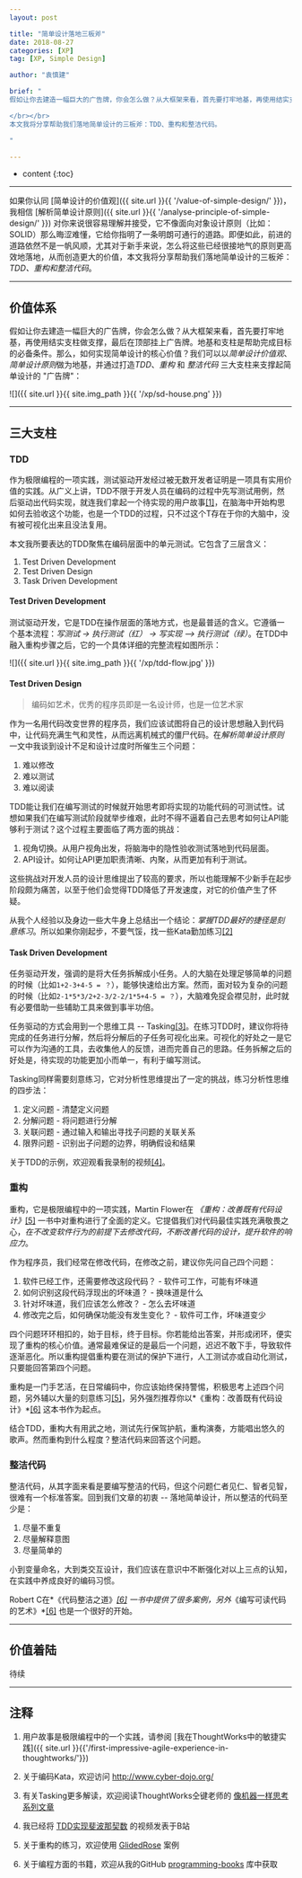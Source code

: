 ```yaml
---
layout: post

title: "简单设计落地三板斧"
date: 2018-08-27
categories: [XP]
tag: [XP, Simple Design]

author: "袁慎建"

brief: "
假如让你去建造一幅巨大的广告牌，你会怎么做？从大框架来看，首先要打牢地基，再使用结实支柱做支撑，最后在顶部挂上广告牌。地基和支柱是帮助完成目标的必备条件。那么，如何实现简单设计的核心价值？我们可以以简单设计价值观、简单设计原则做为地基，并通过打造TDD、重构 和 整洁代码 三大支柱来支撑起简单设计的 '广告牌'。

</br></br>
本文我将分享帮助我们落地简单设计的三板斧：TDD、重构和整洁代码。

"

---
```


* content
{:toc}

---

如果你认同 [简单设计的价值观]({{ site.url }}{{ '/value-of-simple-design/' }})，我相信 [解析简单设计原则]({{ site.url }}{{ '/analyse-principle-of-simple-design/' }}) 对你来说很容易理解并接受，它不像面向对象设计原则（比如：SOLID）那么晦涩难懂，它给你指明了一条明朗可通行的道路。即便如此，前进的道路依然不是一帆风顺，尤其对于新手来说，怎么将这些已经很接地气的原则更高效地落地，从而创造更大的价值，本文我将分享帮助我们落地简单设计的三板斧：*TDD、重构和整洁代码*。

---

## 价值体系
假如让你去建造一幅巨大的广告牌，你会怎么做？从大框架来看，首先要打牢地基，再使用结实支柱做支撑，最后在顶部挂上广告牌。地基和支柱是帮助完成目标的必备条件。那么，如何实现简单设计的核心价值？我们可以以*简单设计价值观*、*简单设计原则*做为地基，并通过打造*TDD*、*重构* 和 *整洁代码* 三大支柱来支撑起简单设计的 "广告牌"：

![]({{ site.url }}{{ site.img_path }}{{ '/xp/sd-house.png' }})

---

## 三大支柱

### TDD
作为极限编程的一项实践，测试驱动开发经过被无数开发者证明是一项具有实用价值的实践。从广义上讲，TDD不限于开发人员在编码的过程中先写测试用例，然后驱动出代码实现，就连我们拿起一个待实现的用户故事[[1]](#note-1)，在脑海中开始构思如何去验收这个功能，也是一个TDD的过程，只不过这个T存在于你的大脑中，没有被可视化出来且没法复用。

本文我所要表达的TDD聚焦在编码层面中的单元测试。它包含了三层含义：

1. Test Driven Development
2. Test Driven Design
3. Task Driven Development

#### Test Driven Development
测试驱动开发，它是TDD在操作层面的落地方式，也是最普适的含义。它遵循一个基本流程：*写测试 -> 执行测试（红） -> 写实现 —> 执行测试（绿）*。在TDD中融入重构步骤之后，它的一个具体详细的完整流程如图所示：

![]({{ site.url }}{{ site.img_path }}{{ '/xp/tdd-flow.jpg' }})


#### Test Driven Design
> 编码如艺术，优秀的程序员即是一名设计师，也是一位艺术家

作为一名用代码改变世界的程序员，我们应该试图将自己的设计思想融入到代码中，让代码充满生气和灵性，从而远离机械式的僵尸代码。在*解析简单设计原则* 一文中我谈到设计不足和设计过度时所催生三个问题：

1. 难以修改
2. 难以测试
3. 难以阅读

TDD能让我们在编写测试的时候就开始思考即将实现的功能代码的可测试性。试想如果我们在编写测试阶段就举步维艰，此时不得不逼着自己去思考如何让API能够利于测试？这个过程主要面临了两方面的挑战：

1. 视角切换。从用户视角出发，将脑海中的隐性验收测试落地到代码层面。
2. API设计。如何让API更加职责清晰、内聚，从而更加有利于测试。

这些挑战对开发人员的设计思维提出了较高的要求，所以也能理解不少新手在起步阶段颇为痛苦，以至于他们会觉得TDD降低了开发速度，对它的价值产生了怀疑。

从我个人经验以及身边一些大牛身上总结出一个结论：*掌握TDD最好的捷径是刻意练习*。所以如果你刚起步，不要气馁，找一些Kata勤加练习[[2]](#note-2)


#### Task Driven Development
任务驱动开发，强调的是将大任务拆解成小任务。人的大脑在处理足够简单的问题的时候（比如`1+2-3+4-5 = ？`），能够快速给出方案。然而，面对较为复杂的问题的时候（比如`2-1*5*3/2+2-3/2-2/1*5+4-5 = ？`），大脑难免捉会襟见肘，此时就有必要借助一些辅助工具来做到事半功倍。

任务驱动的方式会用到一个思维工具 -- Tasking[[3]](#note-3)。在练习TDD时，建议你将待完成的任务进行分解，然后将分解后的子任务可视化出来。可视化的好处之一是它可以作为沟通的工具，去收集他人的反馈，进而完善自己的思路。任务拆解之后的好处是，待实现的功能更加小而单一，有利于编写测试。

Tasking同样需要刻意练习，它对分析性思维提出了一定的挑战，练习分析性思维的四步法：

1. 定义问题 - 清楚定义问题
2. 分解问题 - 将问题进行分解
2. 关联问题 - 通过输入和输出寻找子问题的关联关系
4. 限界问题 - 识别出子问题的边界，明确假设和结果

关于TDD的示例，欢迎观看我录制的视频[[4]](#note-4)。

### 重构
重构，它是极限编程中的一项实践，Martin Flower在 *《重构：改善既有代码设计》*[[5]](#note-5) 一书中对重构进行了全面的定义。它提倡我们对代码最佳实践充满敬畏之心，*在不改变软件行为的前提下去修改代码，不断改善代码的设计，提升软件的响应力*。

作为程序员，我们经常在修改代码，在修改之前，建议你先问自己四个问题：

1. 软件已经工作，还需要修改这段代码？ - 软件可工作，可能有坏味道
2. 如何识别这段代码浮现出的坏味道？ - 换味道是什么
3. 针对坏味道，我们应该怎么修改？ - 怎么去坏味道
4. 修改完之后，如何确保功能没有发生变化？ - 软件可工作，坏味道变少

四个问题环环相扣的，始于目标，终于目标。你若能给出答案，并形成闭环，便实现了重构的核心价值。通常最难保证的是最后一个问题，迟迟不敢下手，导致软件逐渐恶化。所以重构提倡重构要在测试的保护下进行，人工测试亦或自动化测试，只要能回答第四个问题。

重构是一门手艺活，在日常编码中，你应该始终保持警惕，积极思考上述四个问题，另外辅以大量的刻意练习[[5]](#note-5)，另外强烈推荐你以*《重构：改善既有代码设计》*[[6]](#note-6) 这本书作为起点。


结合TDD，重构大有用武之地，测试先行保驾护航，重构演奏，方能唱出悠久的歌声。然而重构到什么程度？整洁代码来回答这个问题。

### 整洁代码
整洁代码，从其字面来看是要编写整洁的代码，但这个问题仁者见仁、智者见智，很难有一个标准答案。回到我们文章的初衷 -- 落地简单设计，所以整洁的代码至少是：

1. 尽量不重复
2. 尽量解释意图
3. 尽量简单的

小到变量命名，大到类交互设计，我们应该在意识中不断强化对以上三点的认知，在实践中养成良好的编码习惯。

Robert C在*《代码整洁之道》*[[6]](#note-6) 一书中提供了很多案例，另外*《编写可读代码的艺术》*[[6]](#note-6) 也是一个很好的开始。

---

## 价值着陆
待续

---

## 注释

<a id="note-1"></a>

1. 用户故事是极限编程中的一个实践，请参阅 [我在ThoughtWorks中的敏捷实践]({{ site.url }}{{'/first-impressive-agile-experience-in-thoughtworks/'}})
	
	<a id="note-2"></a>

2. 关于编码Kata，欢迎访问 <http://www.cyber-dojo.org/>

	<a id="note-3"></a>

3. 有关Tasking更多解读，欢迎阅读ThoughtWorks仝键老师的 [像机器一样思考系列文章](https://www.zybuluo.com/jtong/note/403738)

	<a id="note-4"></a>

4. 我已经将 [TDD实现斐波那契数](https://www.bilibili.com/video/av27452115/) 的视频发表于B站

	<a id="note-5"></a>

5. 关于重构的练习，欢迎使用 [GlidedRose](https://github.com/emilybache/GildedRose-Refactoring-Kata) 案例

	<a id="note-6"></a>

6. 关于编程方面的书籍，欢迎从我的GitHub [programming-books](https://github.com/sjyuan-cc/programming-books) 库中获取
